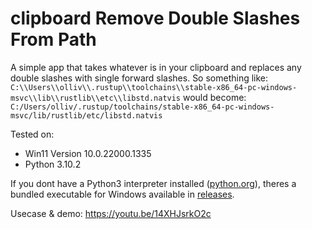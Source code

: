 # clipboard Remove Double Slashes From Path
A simple app that takes whatever is in your clipboard and replaces any double slashes with single forward slashes. So something like: `C:\\Users\\olliv\\.rustup\\toolchains\\stable-x86_64-pc-windows-msvc\\lib\\rustlib\\etc\\libstd.natvis` would become: `C:/Users/olliv/.rustup/toolchains/stable-x86_64-pc-windows-msvc/lib/rustlib/etc/libstd.natvis`

Tested on:
* Win11 Version 10.0.22000.1335
* Python 3.10.2

If you dont have a Python3 interpreter installed ([python.org](https://www.python.org/)), theres a bundled executable for Windows available in [releases](https://github.com/ItsCubeTime/clipboardRemoveDoubleSlashesFromPath/releases).

Usecase & demo:
https://youtu.be/14XHJsrkO2c
